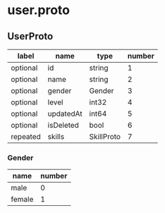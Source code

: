 # user.proto

## UserProto

| label | name | type | number |
| ----- | ---- | ---- | ------ |
| optional | id | string | 1 |
| optional | name | string | 2 |
| optional | gender | Gender | 3 |
| optional | level | int32 | 4 |
| optional | updatedAt | int64 | 5 |
| optional | isDeleted | bool | 6 |
| repeated | skills | SkillProto | 7 |

### Gender

| name | number |
| ---- | ---- |
| male | 0 |
| female | 1 |

